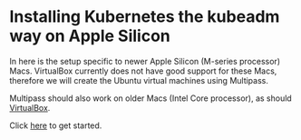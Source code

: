 # Installing Kubernetes the kubeadm way on Apple Silicon

In here is the setup specific to newer Apple Silicon (M-series processor) Macs. VirtualBox currently does not have good support for these Macs, therefore we will create the Ubuntu virtual machines using Multipass.

Multipass should also work on older Macs (Intel Core processor), as should [VirtualBox](../virtualbox/).

Click [here](./docs/01-prerequisites.md) to get started.
